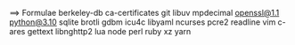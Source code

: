 ==> Formulae
berkeley-db ca-certificates git libuv mpdecimal openssl@1.1 python@3.10 sqlite
brotli gdbm icu4c libyaml ncurses pcre2 readline vim
c-ares gettext libnghttp2 lua node perl ruby xz yarn
